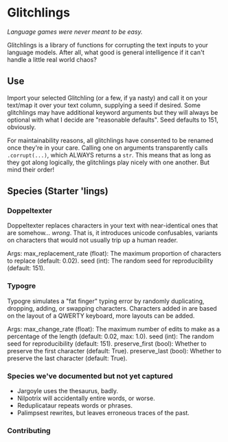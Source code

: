 # Glitchlings

*Language games were never meant to be easy.*

Glitchlings is a library of functions for corrupting the text inputs to your language models.
After all, what good is general intelligence if it can't handle a little real world chaos?

## Use

Import your selected Glitchling (or a few, if ya nasty) and call it on your text/map it over your text column, supplying a seed if desired.
Some glitchlings may have additional keyword arguments but they will always be optional with what I decide are "reasonable defaults".
Seed defaults to 151, obviously.

For maintainability reasons, all glitchlings have consented to be renamed once they're in your care.
Calling one on arguments transparently calls `.corrupt(...)`, which ALWAYS returns a `str`.
This means that as long as they got along logically, the glitchlings play nicely with one another. But mind their order!

## Species (Starter 'lings)

### Doppeltexter

Doppeltexter replaces characters in your text with near-identical ones that are somehow... *wrong*.
That is, it introduces unicode confusables, variants on characters that would not usually trip up a human reader.

Args:
    max_replacement_rate (float): The maximum proportion of characters to replace (default: 0.02).
    seed (int): The random seed for reproducibility (default: 151).

### Typogre

Typogre simulates a "fat finger" typing error by randomly duplicating, dropping, adding, or swapping characters.
Characters added in are based on the layout of a QWERTY keyboard, more layouts can be added.

Args:
    max_change_rate (float): The maximum number of edits to make as a percentage of the length (default: 0.02, max: 1.0).
    seed (int): The random seed for reproducibility (default: 151).
    preserve_first (bool): Whether to preserve the first character (default: True).
    preserve_last (bool): Whether to preserve the last character (default: True).

### Species we've documented but not yet captured

- Jargoyle uses the thesaurus, badly.
- Nilpotrix will accidentally entire words, or worse.
- Reduplicataur repeats words or phrases.
- Palimpsest rewrites, but leaves erroneous traces of the past.

### Contributing
